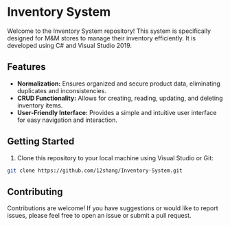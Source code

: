 # Inventory System

Welcome to the Inventory System repository! This system is specifically designed for M&M stores to manage their inventory efficiently. It is developed using C# and Visual Studio 2019.

## Features

- **Normalization:** Ensures organized and secure product data, eliminating duplicates and inconsistencies.
- **CRUD Functionality:** Allows for creating, reading, updating, and deleting inventory items.
- **User-Friendly Interface:** Provides a simple and intuitive user interface for easy navigation and interaction.

## Getting Started

1. Clone this repository to your local machine using Visual Studio or Git:

```bash
git clone https://github.com/12shang/Inventory-System.git

```
## Contributing
Contributions are welcome! If you have suggestions or would like to report issues, please feel free to open an issue or submit a pull request.
